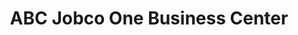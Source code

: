 ---
title: "ABC Jobco One Business Center"
url: /zwedru/abc-jobco-one-business-center-towah-street/
shop: Lebensmittel
---